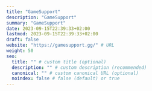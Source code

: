 ```yaml
---
title: "GameSupport"
description: "GameSupport"
summary: "GameSupport"
date: 2023-09-15T22:39:33+02:00
lastmod: 2023-09-15T22:39:33+02:00
draft: false
website: "https://gamesupport.gg/" # URL
weight: 50
seo:
  title: "" # custom title (optional)
  description: "" # custom description (recommended)
  canonical: "" # custom canonical URL (optional)
  noindex: false # false (default) or true
---
```

